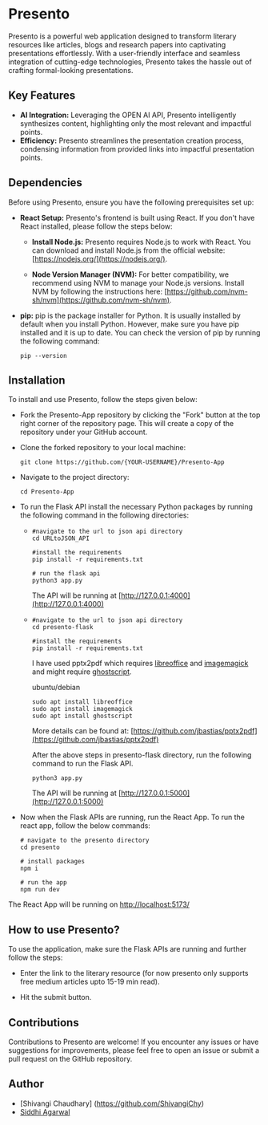 # Presento

Presento is a powerful web application designed to transform literary resources like articles, blogs and research papers into captivating presentations effortlessly. With a user-friendly interface and seamless integration of cutting-edge technologies, Presento takes the hassle out of crafting formal-looking presentations.

## Key Features

* **AI Integration:** Leveraging the OPEN AI API, Presento intelligently synthesizes content, highlighting only the most relevant and impactful points.
* **Efficiency:** Presento streamlines the presentation creation process, condensing information from provided links into impactful presentation points.

## Dependencies

Before using Presento, ensure you have the following prerequisites set up:

* **React Setup:** Presento's frontend is built using React. If you don't have React installed, please follow the steps below:

     * **Install Node.js:** Presento requires Node.js to work with React. You can download and install Node.js from the official website: [https://nodejs.org/](https://nodejs.org/).

     * **Node Version Manager (NVM):** For better compatibility, we recommend using NVM to manage your Node.js versions. Install NVM by following the instructions here: [https://github.com/nvm-sh/nvm](https://github.com/nvm-sh/nvm).

* **pip:** pip is the package installer for Python. It is usually installed by default when you install Python. However, make sure you have pip installed and it is up to date. You can check the version of pip by running the following command:
    ```
    pip --version
    ```

## Installation
To install and use Presento, follow the steps given below:

* Fork the Presento-App repository by clicking the "Fork" button at the top right corner of the repository page. This will create a copy of the repository under your GitHub account.

* Clone the forked repository to your local machine:
    ```
    git clone https://github.com/{YOUR-USERNAME}/Presento-App
    ```
* Navigate to the project directory:
    ```
    cd Presento-App
    ```
* To run the Flask API install the necessary Python packages by running the following command in the following directories:
   * ```
     #navigate to the url to json api directory
     cd URLtoJSON_API

     #install the requirements
     pip install -r requirements.txt

     # run the flask api
     python3 app.py
     ```
     The API will be running at [http://127.0.0.1:4000](http://127.0.0.1:4000)
    * ```
      #navigate to the url to json api directory
      cd presento-flask

      #install the requirements
      pip install -r requirements.txt
      ```
      I have used pptx2pdf which requires [libreoffice](https://www.libreoffice.org/) and [imagemagick](https://www.imagemagick.org/script/index.php) and might require [ghostscript](https://www.ghostscript.com/).

      ubuntu/debian
      ```
      sudo apt install libreoffice
      sudo apt install imagemagick
      sudo apt install ghostscript
      ```

      More details can be found at: [https://github.com/jbastias/pptx2pdf](https://github.com/jbastias/pptx2pdf)

      After the above steps in presento-flask directory, run the following command to run the Flask API.
        ``` 
        python3 app.py
        ```
        The API will be running at [http://127.0.0.1:5000](http://127.0.0.1:5000)

* Now when the Flask APIs are running, run the React App. To run the react app, follow the below commands:
    ```
    # navigate to the presento directory
    cd presento

    # install packages
    npm i

    # run the app
    npm run dev
    ```
The React App will be running on [http://localhost:5173/](http://localhost:5173/)


## How to use Presento?
To use the application, make sure the Flask APIs are  running and further follow the steps:

* Enter the link to the literary resource (for now presento only supports free medium articles upto 15-19 min read).

* Hit the submit button.

## Contributions

Contributions to Presento are welcome! If you encounter any issues or have suggestions for improvements, please feel free to open an issue or submit a pull request on the GitHub repository.

## Author 
* [Shivangi Chaudhary] (https://github.com/ShivangiChy)
* [Siddhi Agarwal](https://github.com/agaSiddhi)
